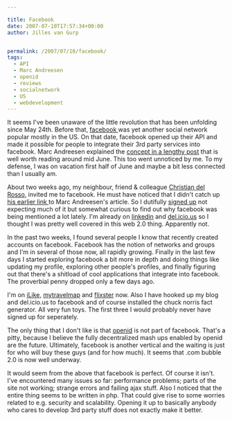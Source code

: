 ```yaml
---

title: Facebook
date: 2007-07-10T17:57:34+00:00
author: Jilles van Gurp


permalink: /2007/07/10/facebook/
tags:
  - API
  - Marc Andreesen
  - openid
  - reviews
  - socialnetwork
  - US
  - webdevelopment
---
```

It seems I've been unaware of the little revolution that has been unfolding since May 24th. Before that, [facebook ](http://www.facebook.com/)was yet another social network popular mostly in the US. On that date, facebook opened up their API and made it possible for people to integrate their 3rd party services into facebook. Marc Andreesen explained the [concept in a lengthy post](http://blog.pmarca.com/2007/06/analyzing_the_f.html) that is well worth reading around mid June. This too went unnoticed by me. To my defense, I was on vacation first half of June and maybe a bit less connected than I usually am.

About two weeks ago, my neighbour, friend & colleague [Christian del Rosso](http://www.christiandelrosso.org/), invited me to facebook.  He must have noticed that I didn't catch up [his earlier link ](http://www.christiandelrosso.org/blog/)to Marc Andreesen's article. So I dutifully [signed up](http://www.facebook.com/p/Jilles_Van_Gurp) not expecting much of it but somewhat curious to find out why facebook was being mentioned a lot lately. I'm already on [linkedin](http://www.linkedin.com/in/jillesvangurp) and  [del.icio.us](http://del.icio.us/jillesvangurp) so I thought I was pretty well covered in this web 2.0 thing. Apparently not.

In the past two weeks, I found several people I know that recently created accounts on facebook. Facebook has the notion of networks and groups and I'm in several of those now, all rapidly growing. Finally in the last few days I started exploring facebook a bit more in depth and doing things like updating my profile, exploring other people's profiles, and finally figuring out that there's a shitload of cool applications that integrate into facebook. The proverbial penny dropped only a few days ago.

I'm on [iLike](http://apps.facebook.com/ilike/),  [mytravelmap](http://apps.facebook.com/tripadvisortravelmap) and [flixster](http://apps.facebook.com/flixster) now. Also I have hooked up my blog and del.icio.us to facebook and of course installed the chuck norris fact generator. All very fun toys. The first three I would probably never have signed up for seperately.

The only thing that I don't like is that [openid](http://openid.net) is not part of facebook. That's a pitty, because I believe the fully decentralized mash ups enabled by openid are the future. Ultimately, facebook is another vertical and the waiting is just for who will buy these guys (and for how much). It seems that .com bubble 2.0 is now well underway.

It would seem from the above that facebook is perfect. Of course it isn't. I've encountered many issues so far: performance problems; parts of the site not working; strange errors and failing ajax stuff. Also I noticed that the entire thing seems to be written in php. That could give rise to some worries related to e.g. security and scalability. Opening it up to basically anybody who cares to develop 3rd party stuff does not exactly make it better.